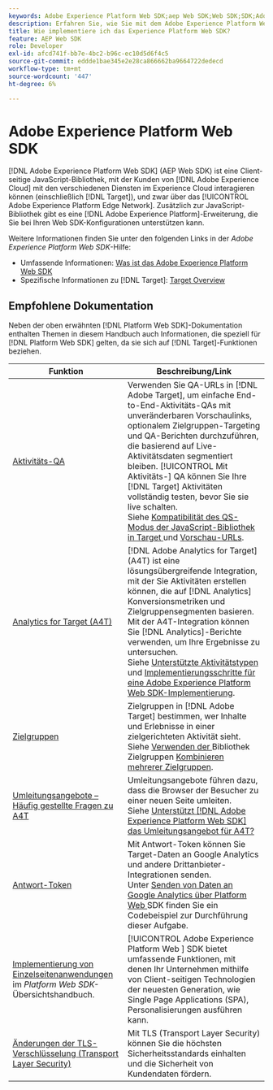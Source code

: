 ```yaml
---
keywords: Adobe Experience Platform Web SDK;aep Web SDK;Web SDK;SDK;Adobe Experience Cloud;Platform Edge Network;Adobe Experience Platform Platform Edge Network;Edge Network;Edge Network;AEP Edge Network
description: Erfahren Sie, wie Sie mit dem Adobe Experience Platform Web SDK über das AEP Edge Network mit den verschiedenen Diensten in Adobe Experience Cloud interagieren können.
title: Wie implementiere ich das Experience Platform Web SDK?
feature: AEP Web SDK
role: Developer
exl-id: afcd741f-bb7e-4bc2-b96c-ec10d5d6f4c5
source-git-commit: eddde1bae345e2e28ca866662ba9664722dedecd
workflow-type: tm+mt
source-wordcount: '447'
ht-degree: 6%

---
```


# Adobe Experience Platform Web SDK

[!DNL Adobe Experience Platform Web SDK] (AEP Web SDK) ist eine Client-seitige JavaScript-Bibliothek, mit der Kunden von  [!DNL Adobe Experience Cloud] mit den verschiedenen Diensten im Experience Cloud interagieren können (einschließlich  [!DNL Target]), und zwar über das  [!UICONTROL Adobe Experience Platform Edge Network]. Zusätzlich zur JavaScript-Bibliothek gibt es eine [!DNL Adobe Experience Platform]-Erweiterung, die Sie bei Ihren Web SDK-Konfigurationen unterstützen kann.

Weitere Informationen finden Sie unter den folgenden Links in der *Adobe Experience Platform Web SDK*-Hilfe:

* Umfassende Informationen: [Was ist das Adobe Experience Platform Web SDK](https://experienceleague.adobe.com/docs/experience-platform/edge/home.html)
* Spezifische Informationen zu [!DNL Target]: [Target Overview](https://experienceleague.adobe.com/docs/experience-platform/edge/personalization/adobe-target/target-overview.html)

## Empfohlene Dokumentation

Neben der oben erwähnten [!DNL Platform Web SDK]-Dokumentation enthalten Themen in diesem Handbuch auch Informationen, die speziell für [!DNL Platform Web SDK] gelten, da sie sich auf [!DNL Target]-Funktionen beziehen.

| Funktion | Beschreibung/Link |
| --- | --- |
| [Aktivitäts-QA](/help/c-activities/c-activity-qa/activity-qa.md) | Verwenden Sie QA-URLs in [!DNL Adobe Target], um einfache End-to-End-Aktivitäts-QAs mit unveränderbaren Vorschaulinks, optionalem Zielgruppen-Targeting und QA-Berichten durchzuführen, die basierend auf Live-Aktivitätsdaten segmentiert bleiben. [!UICONTROL Mit Aktivitäts-] QA können Sie Ihre  [!DNL Target] Aktivitäten vollständig testen, bevor Sie sie live schalten.<br>Siehe  [Kompatibilität des QS-Modus der JavaScript-Bibliothek in Target ](/help/c-activities/c-activity-qa/activity-qa.md#compatibility) und  [Vorschau-URLs](/help/c-activities/c-activity-qa/activity-qa.md#preview). |
| [Analytics for Target (A4T) ](/help/c-integrating-target-with-mac/a4t/a4t.md) | [!DNL Adobe Analytics for Target] (A4T) ist eine lösungsübergreifende Integration, mit der Sie Aktivitäten erstellen können, die auf  [!DNL Analytics] Konversionsmetriken und Zielgruppensegmenten basieren. Mit der A4T-Integration können Sie [!DNL Analytics]-Berichte verwenden, um Ihre Ergebnisse zu untersuchen.<br>Siehe  [Unterstützte Aktivitätstypen ](/help/c-integrating-target-with-mac/a4t/a4t.md#section_F487896214BF4803AF78C552EF1669AA) und  [Implementierungsschritte für eine Adobe Experience Platform Web SDK-Implementierung](/help/c-integrating-target-with-mac/a4t/a4timplementation.md#platform). |
| [Zielgruppen](/help/c-target/target.md) | Zielgruppen in [!DNL Adobe Target] bestimmen, wer Inhalte und Erlebnisse in einer zielgerichteten Aktivität sieht.<br>Siehe  [Verwenden der ](/help/c-target/c-audiences/audiences.md#use-list) Bibliothek Zielgruppen  [Kombinieren mehrerer Zielgruppen](/help/c-target/combining-multiple-audiences.md). |
| [Umleitungsangebote – Häufig gestellte Fragen zu A4T](/help/c-integrating-target-with-mac/a4t/r-a4t-faq/a4t-faq-redirect-offers.md) | Umleitungsangebote führen dazu, dass die Browser der Besucher zu einer neuen Seite umleiten.<br>Siehe  [Unterstützt  [!DNL Adobe Experience Platform Web SDK] das Umleitungsangebot für A4T?](/help/c-integrating-target-with-mac/a4t/r-a4t-faq/a4t-faq-redirect-offers.md#platform) |
| [Antwort-Token](/help/administrating-target/response-tokens.md) | Mit Antwort-Token können Sie Target-Daten an Google Analytics und andere Drittanbieter-Integrationen senden.<br>Unter  [Senden von Daten an Google Analytics über Platform Web ](/help/administrating-target/response-tokens.md#platform-web-sdk) SDK finden Sie ein Codebeispiel zur Durchführung dieser Aufgabe. |
| [Implementierung von Einzelseitenanwendungen ](https://experienceleague.adobe.com/docs/experience-platform/edge/personalization/adobe-target/spa-implementation.html?lang=en) im  *Platform Web SDK-* Übersichtshandbuch. | [!UICONTROL Adobe Experience Platform Web ] SDK bietet umfassende Funktionen, mit denen Ihr Unternehmen mithilfe von Client-seitigen Technologien der neuesten Generation, wie Single Page Applications (SPA), Personalisierungen ausführen kann. |
| [Änderungen der TLS-Verschlüsselung (Transport Layer Security)](/help/c-implementing-target/c-considerations-before-you-implement-target/tls-transport-layer-security-encryption.md) | Mit TLS (Transport Layer Security) können Sie die höchsten Sicherheitsstandards einhalten und die Sicherheit von Kundendaten fördern. |
